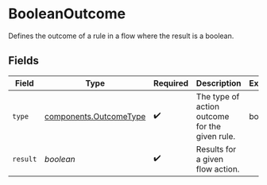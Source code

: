 # BooleanOutcome

Defines the outcome of a rule in a flow where the result
is a boolean.


## Fields

| Field                                                            | Type                                                             | Required                                                         | Description                                                      | Example                                                          |
| ---------------------------------------------------------------- | ---------------------------------------------------------------- | ---------------------------------------------------------------- | ---------------------------------------------------------------- | ---------------------------------------------------------------- |
| `type`                                                           | [components.OutcomeType](../../models/components/outcometype.md) | :heavy_check_mark:                                               | The type of action outcome for the given rule.                   | boolean                                                          |
| `result`                                                         | *boolean*                                                        | :heavy_check_mark:                                               | Results for a given flow action.                                 |                                                                  |